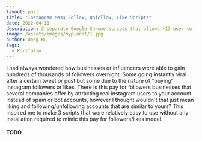 ```yaml
---
layout: post
title: "Instagram Mass Follow, Unfollow, Like Scripts"
date: 2022-04-11
description: 3 separate Google Chrome scripts that allows (1) user to mass follow instagram users on another's profile, (2) user to mass unfollow instagram users on another's profile and (3) user to mass like posts on a certain hashtag/search query.
image: /assets/images/myplanet/1.jpg
author: Dong Hu
tags:
  - Portfolio
---
```

I had always wondered how businesses or influencers were able to gain hundreds of thousands of followers overnight. Some going instantly viral after a certain tweet or post but some due to the nature of "buying" instagram followers or likes. There is this pay for followers businesses that several companies offer by attracting real instagram users to your account instead of spam or bot accounts, however I thought wouldn't that just mean liking and following/unfollowing accounts that are similar to yours? This inspired me to make 3 scripts that were relatively easy to use without any installation required to mimic this pay for followers/likes model.

#### TODO
<script src="https://gist.github.com/chaodonghu/c25c7ee3e3eb85c0a0de051892e596a4.js"></script>
